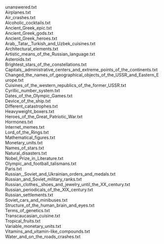 unanswered.txt  
Airplanes.txt  
Air_crashes.txt  
Alcoholic_cocktails.txt  
Ancient_Greek_epic.txt  
Ancient_Greek_gods.txt  
Ancient_Greek_heroes.txt  
Arab,_Tatar,_Turkish_and_Uzbek_cuisines.txt  
Architectural_elements.txt  
Artistic_means_of_the_Russian_language.txt  
Asteroids.txt  
Brightest_stars_of_the_constellations.txt  
Capitals,_administrative_centers_and_extreme_points_of_the_continents.txt  
Changed_the_names_of_geographical_objects_of_the_USSR_and_Eastern_Europe.txt  
Cuisines_of_the_western_republics_of_the_former_USSR.txt  
Cyrillic_number_system.txt  
Dates_of_the_Olympic_Games.txt  
Device_of_the_ship.txt  
Different_catastrophes.txt  
Heavyweight_boxers.txt  
Heroes_of_the_Great_Patriotic_War.txt  
Hormones.txt  
Internet_memes.txt  
Lord_of_the_Rings.txt  
Mathematical_figures.txt  
Monetary_units.txt  
Names_of_stars.txt  
Natural_disasters.txt  
Nobel_Prize_in_Literature.txt  
Olympic_and_football_talismans.txt  
Paris.txt  
Russian,_Soviet_and_Ukrainian_orders_and_medals.txt  
Russian_and_Soviet_military_ranks.txt  
Russian_clothes,_shoes_and_jewelry_until_the_XX_century.txt  
Russian_periodicals_of_the_XIX_century.txt  
Russian_settlements.txt  
Soviet_cars_and_minibuses.txt  
Structure_of_the_human_brain_and_eyes.txt  
Terms_of_genetics.txt  
Transcaucasian_cuisine.txt  
Tropical_fruits.txt  
Variable_monetary_units.txt  
Vitamins_and_vitamin-like_compounds.txt  
Water_and_on_the_roads_crashes.txt  
